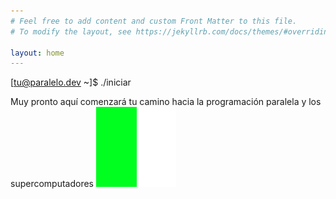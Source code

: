 ```yaml
---
# Feel free to add content and custom Front Matter to this file.
# To modify the layout, see https://jekyllrb.com/docs/themes/#overriding-theme-defaults

layout: home
---
```

<span class=prompt>\[tu@paralelo.dev ~\]$</span>  ./iniciar

Muy pronto aquí comenzará tu camino hacia la programación paralela y los supercomputadores ![cursor](assets/gif/cursor.gif) 
